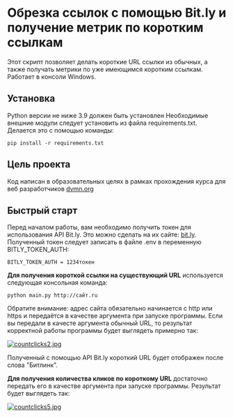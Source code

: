 Обрезка ссылок с помощью Bit.ly и получение метрик по коротким ссылкам
===

Этот скрипт позволяет делать короткие URL ссылки из обычных, а также получать метрики
по уже имеющимся коротким ссылкам. Работает в консоли Windows.

Установка
---
Python версии не ниже 3.9 должен быть установлен
Необходимые внешние модули следует установить из файла requirements.txt. Делается это с помощью команды:

`pip install -r requirements.txt`

Цель проекта
---
Код написан в образовательных целях в рамках прохождения курса для веб разработчиков [dvmn.org](http://dvmn.org/)

Быстрый старт
---
Перед началом работы, вам необходимо получить токен для использования API Bit.ly. Это можно сделать на их сайте: [bit.ly](https://bit.ly/).
Полученный токен следует записать в файле .env в переменную BITLY_TOKEN_AUTH:

`BITLY_TOKEN_AUTH = 1234токен`

**Для получения короткой ссылки на существующий URL** используется следующая консольная команда:

`python main.py http://сайт.ru`

    
Обратите внимание: адрес сайта обязательно начинается с http или https и передаётся в качестве аргумента при запуске программы.
    Если вы передали в качесте аргумента обычный URL, то результат корректной работы программы будет выглядеть примерно так:

[![countclicks2.jpg](https://i.postimg.cc/W1YTzByc/countclicks2.jpg)](https://postimg.cc/fVd6grZ8)

Полученный с помощью API Bit.ly короткий URL будет отображен после слова "Битлинк".

**Для получения количества кликов по короткому URL** достаточно передать его в качестве аргумента при запуске программы.
Результат будет выглядеть так: 

[![countclicks5.jpg](https://i.postimg.cc/dtCwnyCf/countclicks5.jpg)](https://postimg.cc/XpnRYXQK)

